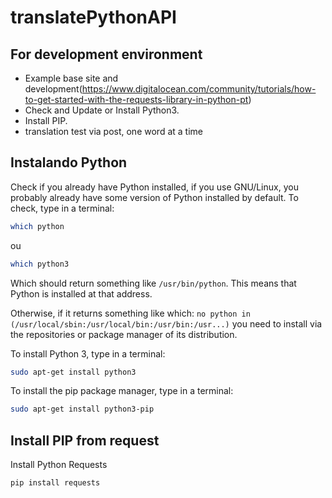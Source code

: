 # translatePythonAPI

## For development environment

- Example base site and development(<https://www.digitalocean.com/community/tutorials/how-to-get-started-with-the-requests-library-in-python-pt>)
- Check and Update or Install Python3.
- Install PIP.
- translation test via post, one word at a time

## Instalando Python

Check if you already have Python installed, if you use GNU/Linux, you probably already have some version of Python installed by default. To check, type in a terminal:

```sh
which python
```

ou

```sh
which python3
```

Which should return something like `/usr/bin/python`. This means that Python is installed at that address.

Otherwise, if it returns something like which: `no python in (/usr/local/sbin:/usr/local/bin:/usr/bin:/usr...)` you need to install via the repositories or package manager of its distribution.

To install Python 3, type in a terminal:

```sh
sudo apt-get install python3
```

To install the pip package manager, type in a terminal:

```sh
sudo apt-get install python3-pip
```

## Install PIP from request

Install Python Requests

```sh
pip install requests
```
